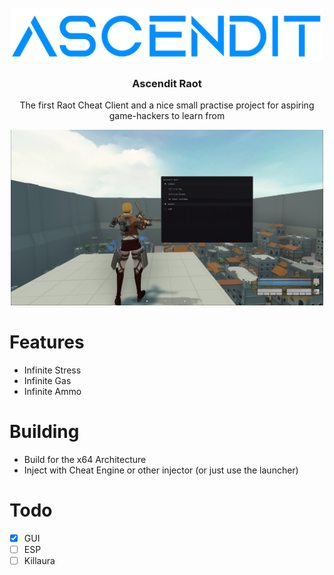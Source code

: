 <!-- PROJECT LOGO -->
<br />
<div align="center">
  <a href="https://github.com/NotNanook/Ascendit-Raot">
    <img src="images/logoBig.png" alt="Logo" width="500">
  </a>

  <h3 align="center">Ascendit Raot</h3>

  <p align="center">
    The first Raot Cheat Client and a nice small practise project for aspiring game-hackers to learn from
  </p>
  
  <a href="https://github.com/NotNanook/Ascendit-Raot">
    <img src="images/Showcase.jpg" alt="Showcase" width="500">
  </a>
</div>

# Features
- Infinite Stress
- Infinite Gas
- Infinite Ammo

# Building
- Build for the x64 Architecture
- Inject with Cheat Engine or other injector (or just use the launcher)

# Todo
- [X] GUI
- [ ] ESP
- [ ] Killaura
